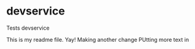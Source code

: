 devservice
==========

Tests devservice

This is my readme file. Yay!
Making another change
PUtting more text in
